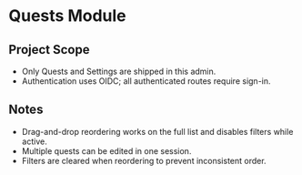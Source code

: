 # Quests Module

## Project Scope
- Only Quests and Settings are shipped in this admin.
- Authentication uses OIDC; all authenticated routes require sign-in.

## Notes
- Drag-and-drop reordering works on the full list and disables filters while active.
- Multiple quests can be edited in one session.
- Filters are cleared when reordering to prevent inconsistent order.

